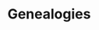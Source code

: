 ---
ee_id_thing: '63'
site: '1'
type: '2'
inv_num: 2008-074
add_credit:
url: 2008-074-genealogies
title: Genealogies
year: '2008'
display_year: '2008'
medium: Pen on paper
dims:
pitch: "​A drawing of my influences."
ps: Part of the Genealogies project at the <a title="" href="http://www.lux.org.uk/blog/genealogies-cory-arcangel">Lux</a>
  Center in the UK. It may not seem it, but it is actually pretty accurate cause for
  some reason I took this really seriously (ps – made bfr Tiger Woods scandal). So
  if u ever wondered,………
live_url:
youtube:
related_code:
imgs: 2008_074_Genealogies_Full_Database_IH.jpg
subheading:
download:
commission:
related:
layout: things-i-made
---